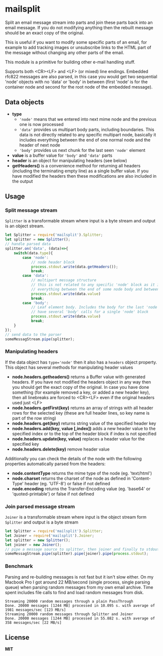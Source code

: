 # mailsplit

Split an email message stream into parts and join these parts back into an email message. If you do not modifying anything then the rebuilt message should be an exact copy of the original.

This is useful if you want to modify some specific parts of an email, for example to add tracking images or unsubscribe links to the HTML part of the message without changing any other parts of the email.

This module is a primitive for building other e-mail handling stuff.

Supports both &lt;CR&gt;&lt;LF&gt; and &lt;LF&gt; (or mixed) line endings. Embedded rfc822 messages are also parsed, in this case you would get two sequential 'node' objects with no 'data' or 'body' in  between (first 'node' is for the container node and second for the root node of the embedded message).

## Data objects

  * **type**
    * `'node'` means that we entered into next mime node and the previous one is now processed
    * `'data'` provides us multipart body parts, including boundaries. This data is not directly related to any specific multipart node, basically it includes everything between the end of one normal node and the header of next node
    * `'body'` provides us next chunk for the last seen `'node'` element
  * **value** is a buffer value for `'body'` and `'data'` parts
  * **header** is an object for manipulating headers (see below)
  * **getHeaders()** is a convenience method for returning all headers (including the terminating empty line) as a single buffer value. If you have modified the headers then these modifications are also included in the output

## Usage

### Split message stream

`Splitter` is a transformable stream where input is a byte stream and output is an object stream.

```javascript
let Splitter = require('mailsplit').Splitter;
let splitter = new Splitter();
// handle parsed data
splitter.on('data', (data)=>{
    switch(data.type){
        case 'node':
            // node header block
            process.stdout.write(data.getHeaders());
            break;
        case 'data':
            // multipart message structure
            // this is not related to any specific 'node' block as it includes
            // everything between the end of some node body and between the next header
            process.stdout.write(data.value)
            break;
        case 'body':
            // Leaf element body. Includes the body for the last 'node' block. You might
            // have several 'body' calls for a single 'node' block
            process.stdout.write(data.value)
            break;
    }
});
// send data to the parser
someMessagStream.pipe(splitter);
```

### Manipulating headers

If the data object has `type='node'` then it also has a `headers` object property. This object has several methods for manipulating header values

  * **node.headers.getheaders()** returns a Buffer value with generated headers. If you have not modified the headers object in any way then you should get the exact copy of the original. In case you have done something (for example removed a key, or added a new header key), then all linebreaks are forced to &lt;CR&gt;&lt;LF&gt; even if the original headers used just &lt;LF&gt;
  * **node.headers.getFirst(key)** returns an array of strings with all header rows for the selected key (these are full header lines, so key name is part of the row string)
  * **node.headers.get(key)** returns string value of the specified header key
  * **node.headers.add(key, value [,index])** adds a new header value to the specified index or to the top of the header block if index is not specified
  * **node.headers.update(key, value)** replaces a header value for the specified key
  * **node.headers.delete(key)** remove header value

Additionally you can check the details of the node with the following properties automatically parsed from the headers:

  * **node.contentType** returns the mime type of the node (eg. 'text/html')
  * **node.charset** returns the charset of the node as defined in 'Content-Type' header (eg. 'UTF-8') or false if not defined
  * **node.encoding** returns the Transfer-Encoding value (eg. 'base64' or 'quoted-printable') or false if not defined

### Join parsed message stream

`Joiner` is a transformable stream where input is the object stream form `Splitter` and output is a byte stream

```javascript
let Splitter = require('mailsplit').Splitter;
let Joiner = require('mailsplit').Joiner;
let splitter = new Splitter();
let joiner = new Joiner();
// pipe a message source to splitter, then joiner and finally to stdout
someMessagStream.pipe(splitter).pipe(joiner).pipe(process.stdout);
```

### Benchmark

Parsing and re-building messages is not fast but it isn't slow either. On my Macbook Pro I got around 22 MB/second (single process, single parsing queue) when parsing random messages from my own email archive. Time spent includes file calls to find and load random messages from disk.

```
Streaming 20000 random messages through a plain PassThrough
Done. 20000 messages [1244 MB] processed in 10.095 s. with average of 1981 messages/sec [123 MB/s]
Streaming 20000 random messages through Splitter and Joiner
Done. 20000 messages [1244 MB] processed in 55.882 s. with average of 358 messages/sec [22 MB/s]
```

## License

**MIT**
